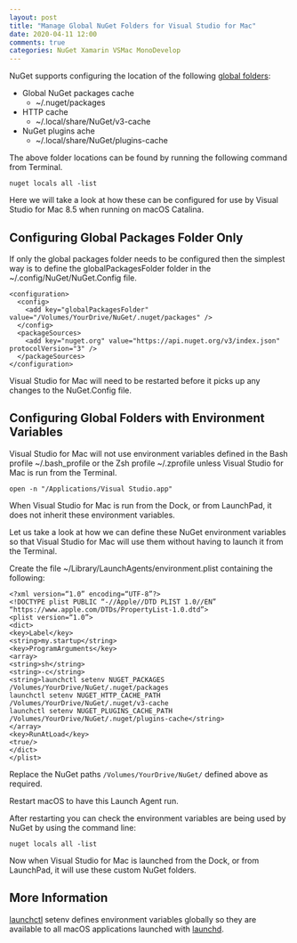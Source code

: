 ```yaml
---
layout: post
title: "Manage Global NuGet Folders for Visual Studio for Mac"
date: 2020-04-11 12:00
comments: true
categories: NuGet Xamarin VSMac MonoDevelop
---
```


NuGet supports configuring the location of the following
[global folders](https://docs.microsoft.com/en-us/nuget/consume-packages/managing-the-global-packages-and-cache-folders):

 - Global NuGet packages cache
   - ~/.nuget/packages
 - HTTP cache
   - ~/.local/share/NuGet/v3-cache
 - NuGet plugins ache
   - ~/.local/share/NuGet/plugins-cache

The above folder locations can be found by running the following command from Terminal.

    nuget locals all -list

Here we will take a look at how these can be configured for use by Visual Studio for Mac 8.5
when running on macOS Catalina.

## Configuring Global Packages Folder Only

If only the global packages folder needs to be configured then the simplest way is to
define the globalPackagesFolder folder in the ~/.config/NuGet/NuGet.Config file.

```
<configuration>
  <config>
    <add key="globalPackagesFolder" value="/Volumes/YourDrive/NuGet/.nuget/packages" />
  </config>
  <packageSources>
    <add key="nuget.org" value="https://api.nuget.org/v3/index.json" protocolVersion="3" />
  </packageSources>
</configuration>
```

Visual Studio for Mac will need to be restarted before it picks up any changes to the
NuGet.Config file.

## Configuring Global Folders with Environment Variables

Visual Studio for Mac will not use environment variables defined in the Bash profile ~/.bash_profile or
the Zsh profile ~/.zprofile unless Visual Studio for Mac is run from the Terminal.

    open -n "/Applications/Visual Studio.app"

When Visual Studio for Mac is run from the Dock, or from LaunchPad, it does not inherit
these environment variables.

Let us take a look at how we can define these NuGet environment
variables so that Visual Studio for Mac will use them without having to launch it
from the Terminal.

Create the file ~/Library/LaunchAgents/environment.plist containing the following:

```
<?xml version=“1.0” encoding=“UTF-8”?>
<!DOCTYPE plist PUBLIC “-//Apple//DTD PLIST 1.0//EN” “https://www.apple.com/DTDs/PropertyList-1.0.dtd”>
<plist version=“1.0”>
<dict>
<key>Label</key>
<string>my.startup</string>
<key>ProgramArguments</key>
<array>
<string>sh</string>
<string>-c</string>
<string>launchctl setenv NUGET_PACKAGES /Volumes/YourDrive/NuGet/.nuget/packages
launchctl setenv NUGET_HTTP_CACHE_PATH /Volumes/YourDrive/NuGet/.nuget/v3-cache
launchctl setenv NUGET_PLUGINS_CACHE_PATH /Volumes/YourDrive/NuGet/.nuget/plugins-cache</string>
</array>
<key>RunAtLoad</key>
<true/>
</dict>
</plist>
```

Replace the NuGet paths `/Volumes/YourDrive/NuGet/` defined above as required.

Restart macOS to have this Launch Agent run.

After restarting you can check the environment variables are being used by NuGet by
using the command line:

    nuget locals all -list

Now when Visual Studio for Mac is launched from the Dock, or from LaunchPad, it will use these
custom NuGet folders.

## More Information

[launchctl](https://en.wikipedia.org/wiki/Launchd#launchctl) setenv defines environment variables
globally so they are available to all macOS
applications launched with [launchd](https://en.wikipedia.org/wiki/Launchd).

